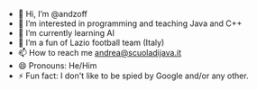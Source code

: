- 👋 Hi, I’m @andzoff
- 👀 I’m interested in programming and teaching Java and C++
- 🌱 I’m currently learning AI
- 💞️ I’m a fun of Lazio football team (Italy)
- 📫 How to reach me andrea@scuoladijava.it
- 😄 Pronouns: He/Him
- ⚡ Fun fact: I don't like to be spied by Google and/or any other.

<!---
andzoff/andzoff is a ✨ special ✨ repository because its `README.md` (this file) appears on your GitHub profile.
You can click the Preview link to take a look at your changes.
--->
